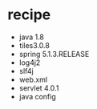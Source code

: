 
# recipe

- java 1.8  
- tiles3.0.8  
- spring 5.1.3.RELEASE  
- log4j2  
- slf4j
- web.xml  
- servlet 4.0.1
- java config
